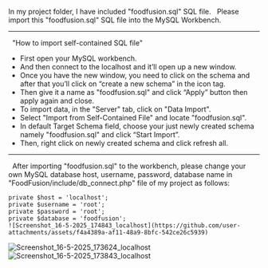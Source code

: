 In my project folder, I have included "foodfusion.sql" SQL file.
 
Please import this "foodfusion.sql" SQL file into the MySQL Workbench.
__________________________________________________________________________________
 
"How to import self-contained SQL file"
- First open your MySQL workbench.
- And then connect to the localhost and it’ll open up a new window.
- Once you have the new window, you need to click on the schema and after that you’ll click on “create a new schema” in the icon tag.
- Then give it a name as "foodfusion.sql" and click “Apply” button then apply again and close.
- To import data, in the "Server" tab, click on "Data Import".
- Select "Import from Self-Contained File" and locate "foodfusion.sql".
- In default Target Schema field, choose your just newly created schema namely "foodfusion.sql" and click “Start Import”.
- Then, right click on newly created schema and click refresh all.
__________________________________________________________________________________
 
After importing "foodfusion.sql" to the workbench, please change your own MySQL database host, username, password, database name in "FoodFusion/include/db_connect.php" file of my project as follows:

    private $host = 'localhost';
    private $username = 'root';
    private $password = 'root';
    private $database = 'foodfusion';
    ![Screenshot_16-5-2025_174843_localhost](https://github.com/user-attachments/assets/f4a4389a-af11-48a9-8bfc-542ce26c5939)
![Screenshot_16-5-2025_173624_localhost](https://github.com/user-attachments/assets/e100cbbe-13c8-49ff-8bab-56dc79c96c90)
![Screenshot_16-5-2025_173843_localhost](https://github.com/user-attachments/assets/f659f5de-4684-42c4-98ad-5bb5447583c5)
